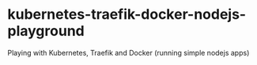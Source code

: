 # kubernetes-traefik-docker-nodejs-playground
Playing with Kubernetes, Traefik and Docker (running simple nodejs apps)
